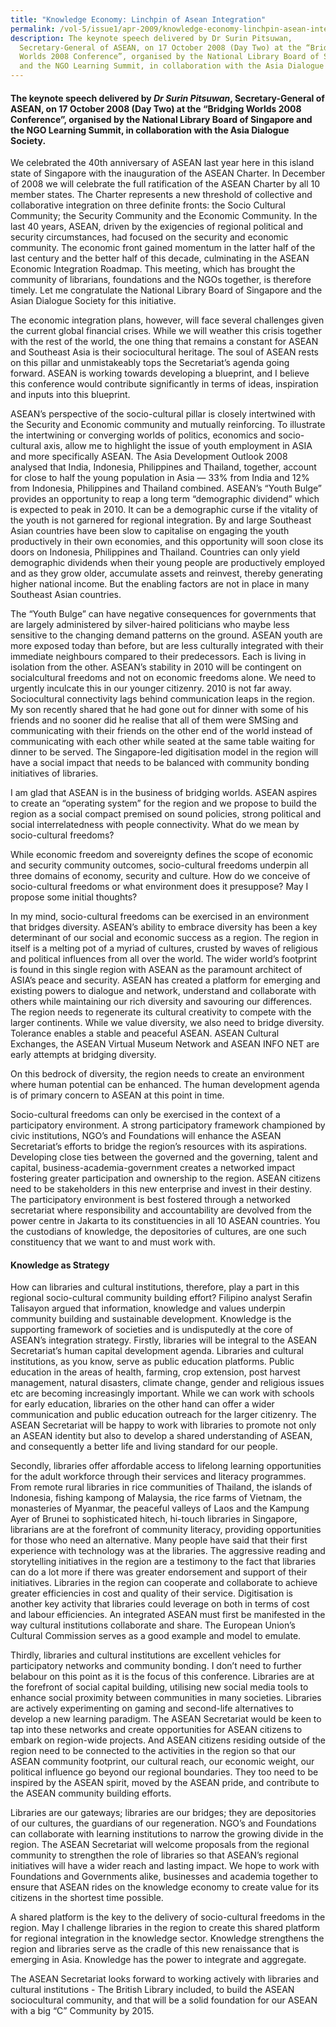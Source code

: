 ```yaml
---
title: "Knowledge Economy: Linchpin of Asean Integration"
permalink: /vol-5/issue1/apr-2009/knowledge-economy-linchpin-asean-integration/
description: The keynote speech delivered by Dr Surin Pitsuwan,
  Secretary-General of ASEAN, on 17 October 2008 (Day Two) at the “Bridging
  Worlds 2008 Conference”, organised by the National Library Board of Singapore
  and the NGO Learning Summit, in collaboration with the Asia Dialogue Society.
---
```

#### The keynote speech delivered by _Dr Surin Pitsuwan_, Secretary-General of ASEAN, on 17 October 2008 (Day Two) at the “Bridging Worlds 2008 Conference”, organised by the National Library Board of Singapore and the NGO Learning Summit, in collaboration with the Asia Dialogue Society.

We celebrated the 40th anniversary of ASEAN last year here in this island state of Singapore with the inauguration of the ASEAN Charter. In December of 2008 we will celebrate the full ratification of the ASEAN Charter by all 10 member states. The Charter represents a new threshold of collective and collaborative integration on three definite fronts: the Socio Cultural Community; the Security Community and the Economic Community. In the last 40 years, ASEAN, driven by the exigencies of regional political and security circumstances, had focused on the security and economic community. The economic front gained momentum in the latter half of the last century and the better half of this decade, culminating in the ASEAN Economic Integration Roadmap. This meeting, which has brought the community of librarians, foundations and the NGOs together, is therefore timely. Let me congratulate the National Library Board of Singapore and the Asian Dialogue Society for this initiative.

The economic integration plans, however, will face several challenges given the current global financial crises. While we will weather this crisis together with the rest of the world, the one thing that remains a constant for ASEAN and Southeast Asia is their sociocultural heritage. The soul of ASEAN rests on this pillar and unmistakeably tops the Secretariat’s agenda going forward. ASEAN is working towards developing a blueprint, and I believe this conference would contribute significantly in terms of ideas, inspiration and inputs into this blueprint.

ASEAN’s perspective of the socio-cultural pillar is closely intertwined with the Security and Economic community and mutually reinforcing. To illustrate the intertwining or converging worlds of politics, economics and socio-cultural axis, allow me to highlight the issue of youth employment in ASIA and more specifically ASEAN. The Asia Development Outlook 2008 analysed that India, Indonesia, Philippines and Thailand, together, account for close to half the young population in Asia — 33% from India and 12% from Indonesia, Philippines and Thailand combined. ASEAN’s “Youth Bulge” provides an opportunity to reap a long term “demographic dividend” which is expected to peak in 2010. It can be a demographic curse if the vitality of the youth is not garnered for regional integration. By and large Southeast Asian countries have been slow to capitalise on engaging the youth productively in their own economies, and this opportunity will soon close its doors on Indonesia, Philippines and Thailand. Countries can only yield demographic dividends when their young people are productively employed and as they grow older, accumulate assets and reinvest, thereby generating higher national income. But the enabling factors are not in place in many Southeast Asian countries.

The “Youth Bulge” can have negative consequences for governments that are largely administered by silver-haired politicians who maybe less sensitive to the changing demand patterns on the ground. ASEAN youth are more exposed today than before, but are less culturally integrated with their immediate neighbours compared to their predecessors. Each is living in isolation from the other. ASEAN’s stability in 2010 will be contingent on socialcultural freedoms and not on economic freedoms alone. We need to urgently inculcate this in our younger citizenry. 2010 is not far away. Sociocultural connectivity lags behind communication leaps in the region. My son recently shared that he had gone out for dinner with some of his friends and no sooner did he realise that all of them were SMSing and communicating with their friends on the other end of the world instead of communicating with each other while seated at the same table waiting for dinner to be served. The Singapore-led digitisation model in the region will have a social impact that needs to be balanced with community bonding initiatives of libraries.

I am glad that ASEAN is in the business of bridging worlds. ASEAN aspires to create an “operating system” for the region and we propose to build the region as a social compact premised on sound policies, strong political and social interrelatedness with people connectivity. What do we mean by socio-cultural freedoms?

While economic freedom and sovereignty defines the scope of economic and security community outcomes, socio-cultural freedoms underpin all three domains of economy, security and culture. How do we conceive of socio-cultural freedoms or what environment does it presuppose? May I propose some initial thoughts?

In my mind, socio-cultural freedoms can be exercised in an environment that bridges diversity. ASEAN’s ability to embrace diversity has been a key determinant of our social and economic success as a region. The region in itself is a melting pot of a myriad of cultures, crusted by waves of religious and political influences from all over the world. The wider world’s footprint is found in this single region with ASEAN as the paramount architect of ASIA’s peace and security. ASEAN has created a platform for emerging and existing powers to dialogue and network, understand and collaborate with others while maintaining our rich diversity and savouring our differences. The region needs to regenerate its cultural creativity to compete with the larger continents. While we value diversity, we also need to bridge diversity. Tolerance enables a stable and peaceful ASEAN. ASEAN Cultural Exchanges, the ASEAN Virtual Museum Network and ASEAN INFO NET are early attempts at bridging diversity.

On this bedrock of diversity, the region needs to create an environment where human potential can be enhanced. The human development agenda is of primary concern to ASEAN at this point in time.

Socio-cultural freedoms can only be exercised in the context of a participatory environment. A strong participatory framework championed by civic institutions, NGO’s and Foundations will enhance the ASEAN Secretariat’s efforts to bridge the region’s resources with its aspirations. Developing close ties between the governed and the governing, talent and capital, business-academia-government creates a networked impact fostering greater participation and ownership to the region. ASEAN citizens need to be stakeholders in this new enterprise and invest in their destiny. The participatory environment is best fostered through a networked secretariat where responsibility and accountability are devolved from the power centre in Jakarta to its constituencies in all 10 ASEAN countries. You the custodians of knowledge, the depositories of cultures, are one such constituency that we want to and must work with.

#### **Knowledge as Strategy**

How can libraries and cultural institutions, therefore, play a part in this regional socio-cultural community building effort? Filipino analyst Serafin Talisayon argued that information, knowledge and values underpin community building and sustainable development. Knowledge is the supporting framework of societies and is undisputedly at the core of ASEAN’s integration strategy. Firstly, libraries will be integral to the ASEAN Secretariat’s human capital development agenda. Libraries and cultural institutions, as you know, serve as public education platforms. Public education in the areas of health, farming, crop extension, post harvest management, natural disasters, climate change, gender and religious issues etc are becoming increasingly important. While we can work with schools for early education, libraries on the other hand can offer a wider communication and public education outreach for the larger citizenry. The ASEAN Secretariat will be happy to work with libraries to promote not only an ASEAN identity but also to develop a shared understanding of ASEAN, and consequently a better life and living standard for our people.

Secondly, libraries offer affordable access to lifelong learning opportunities for the adult workforce through their services and literacy programmes. From remote rural libraries in rice communities of Thailand, the islands of Indonesia, fishing kampong of Malaysia, the rice farms of Vietnam, the monasteries of Myanmar, the peaceful valleys of Laos and the Kampung Ayer of Brunei to sophisticated hitech, hi-touch libraries in Singapore, librarians are at the forefront of community literacy, providing opportunities for those who need an alternative. Many people have said that their first experience with technology was at the libraries. The aggressive reading and storytelling initiatives in the region are a testimony to the fact that libraries can do a lot more if there was greater endorsement and support of their initiatives. Libraries in the region can cooperate and collaborate to achieve greater efficiencies in cost and quality of their service. Digitisation is another key activity that libraries could leverage on both in terms of cost and labour efficiencies. An integrated ASEAN must first be manifested in the way cultural institutions collaborate and share. The European Union’s Cultural Commission serves as a good example and model to emulate.

Thirdly, libraries and cultural institutions are excellent vehicles for participatory networks and community bonding. I don’t need to further belabour on this point as it is the focus of this conference. Libraries are at the forefront of social capital building, utilising new social media tools to enhance social proximity between communities in many societies. Libraries are actively experimenting on gaming and second-life alternatives to develop a new learning paradigm. The ASEAN Secretariat would be keen to tap into these networks and create opportunities for ASEAN citizens to embark on region-wide projects. And ASEAN citizens residing outside of the region need to be connected to the activities in the region so that our ASEAN community footprint, our cultural reach, our economic weight, our political influence go beyond our regional boundaries. They too need to be inspired by the ASEAN spirit, moved by the ASEAN pride, and contribute to the ASEAN community building efforts.

Libraries are our gateways; libraries are our bridges; they are depositories of our cultures, the guardians of our regeneration. NGO’s and Foundations can collaborate with learning institutions to narrow the growing divide in the region. The ASEAN Secretariat will welcome proposals from the regional community to strengthen the role of libraries so that ASEAN’s regional initiatives will have a wider reach and lasting impact. We hope to work with Foundations and Governments alike, businesses and academia together to ensure that ASEAN rides on the knowledge economy to create value for its citizens in the shortest time possible.

A shared platform is the key to the delivery of socio-cultural freedoms in the region. May I challenge libraries in the region to create this shared platform for regional integration in the knowledge sector. Knowledge strengthens the region and libraries serve as the cradle of this new renaissance that is emerging in Asia. Knowledge has the power to integrate and aggregate.

The ASEAN Secretariat looks forward to working actively with libraries and cultural institutions - The British Library included, to build the ASEAN sociocultural community, and that will be a solid foundation for our ASEAN with a big “C” Community by 2015.